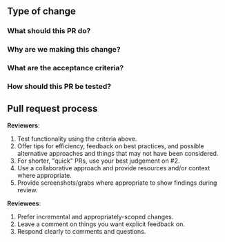 ## Type of change
<!-- Please be sure to add the appropriate label to your PR. -->

### What should this PR do?
<!-- Does this PR resolve an Asana or Jira issue? Please include a link to the ticket. -->

### Why are we making this change?
<!-- What larger problem does this PR address? -->

### What are the acceptance criteria? 
<!-- What should be happening for this PR to be accepted? Please list criteria. -->
<!-- Do any stakeholders need to be tagged in this review? If so, please add them. -->

### How should this PR be tested?
<!-- What should your reviewer do to test this PR? Please list steps. -->

## Pull request process

**Reviewers**:

1. Test functionality using the criteria above.
2. Offer tips for efficiency, feedback on best practices, and possible alternative approaches and things that may not have been considered.
3. For shorter, "quick" PRs, use your best judgement on #​2.
4. Use a collaborative approach and provide resources and/or context where appropriate.
5. Provide screenshots/grabs where appropriate to show findings during review.

**Reviewees**:

1. Prefer incremental and appropriately-scoped changes.
2. Leave a comment on things you want explicit feedback on.
3. Respond clearly to comments and questions.
